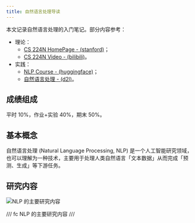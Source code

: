 ```yaml
---
title: 自然语言处理导读
---
```


本文记录自然语言处理的入门笔记。部分内容参考：

- 理论：
    - [CS 224N HomePage - (stanford)](https://web.stanford.edu/class/cs224n/index.html)；
    - [CS 224N  Video - (bilibili)](https://www.bilibili.com/video/BV1U5RNYgEfp)。
- 实践：
    - [NLP Course - (huggingface)](https://huggingface.co/learn/nlp-course/chapter1/1)；
    - [自然语言处理 - (d2l)](https://zh.d2l.ai/chapter_natural-language-processing-pretraining/index.html)。

## 成绩组成

平时 10%，作业+实验 40%，期末 50%。

## 基本概念

自然语言处理 (Natural Language Processing, NLP) 是一个人工智能研究领域，也可以理解为一种技术，主要用于处理人类自然语言「文本数据」从而完成「预测、生成」等下游任务。

## 研究内容

![NLP 的主要研究内容](https://dwj-oss.oss-cn-nanjing.aliyuncs.com/images/20250303083104252.png)

/// fc
NLP 的主要研究内容
///
